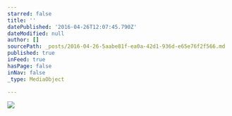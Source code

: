 ```yaml
---
starred: false
title: ''
datePublished: '2016-04-26T12:07:45.790Z'
dateModified: null
author: []
sourcePath: _posts/2016-04-26-5aabe81f-ea0a-42d1-936d-e65e76f2f566.md
published: true
inFeed: true
hasPage: false
inNav: false
_type: MediaObject

---
```

![](https://the-grid-user-content.s3-us-west-2.amazonaws.com/b635cb07-0e25-4f0b-96a6-1fb5bc6e71bc.jpg)